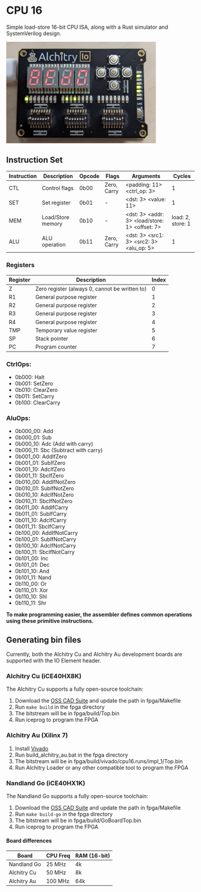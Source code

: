 # CPU 16

Simple load-store 16-bit CPU ISA, along with a Rust simulator and SystemVerilog
design.

<img src="res/cpu16.png" alt="CPU16 Running on an Alchitry Au" width="400">

## Instruction Set

| Instruction | Description       | Opcode | Flags       | Arguments                                      | Cycles            |
| ----------- | ----------------- | ------ | ----------- | ---------------------------------------------- | ----------------- |
| CTL         | Control flags     | 0b00   | Zero, Carry | <padding: 11> <ctrl_op: 3>                     | 1                 |
| SET         | Set register      | 0b01   | -           | <dst: 3> <value: 11>                           | 1                 |
| MEM         | Load/Store memory | 0b10   | -           | <dst: 3> <addr: 3> <load/store: 1> <offset: 7> | load: 2, store: 1 |
| ALU         | ALU operation     | 0b11   | Zero, Carry | <dst: 3> <src1: 3> <src2: 3> <alu_op: 5>       | 1                 |

### Registers

| Register | Description                                    | Index |
| -------- | ---------------------------------------------- | ----- |
| Z        | Zero register (always 0, cannot be written to) | 0     |
| R1       | General purpose register                       | 1     |
| R2       | General purpose register                       | 2     |
| R3       | General purpose register                       | 3     |
| R4       | General purpose register                       | 4     |
| TMP      | Temporary value register                       | 5     |
| SP       | Stack pointer                                  | 6     |
| PC       | Program counter                                | 7     |

### CtrlOps:

- 0b000: Halt
- 0b001: SetZero
- 0b010: ClearZero
- 0b011: SetCarry
- 0b100: ClearCarry

### AluOps:

- 0b000_00: Add
- 0b000_01: Sub
- 0b000_10: Adc (Add with carry)
- 0b000_11: Sbc (Subtract with carry)
- 0b001_00: AddIfZero
- 0b001_01: SubIfZero
- 0b001_10: AdcIfZero
- 0b001_11: SbcIfZero
- 0b010_00: AddIfNotZero
- 0b010_01: SubIfNotZero
- 0b010_10: AdcIfNotZero
- 0b010_11: SbcIfNotZero
- 0b011_00: AddIfCarry
- 0b011_01: SubIfCarry
- 0b011_10: AdcIfCarry
- 0b011_11: SbcIfCarry
- 0b100_00: AddIfNotCarry
- 0b100_01: SubIfNotCarry
- 0b100_10: AdcIfNotCarry
- 0b100_11: SbcIfNotCarry
- 0b101_00: Inc
- 0b101_01: Dec
- 0b101_10: And
- 0b101_11: Nand
- 0b110_00: Or
- 0b110_01: Xor
- 0b110_10: Shl
- 0b110_11: Shr

**To make programming easier, the assembler defines common operations using
these primitive instructions.**

## Generating bin files

Currently, both the Alchitry Cu and Alchitry Au development boards are supported
with the IO Element header.

### Alchitry Cu (iCE40HX8K)

The Alchitry Cu supports a fully open-source toolchain:

1. Download the [OSS CAD Suite](https://github.com/YosysHQ/oss-cad-suite-build)
   and update the path in fpga/Makefile
2. Run `make build` in the fpga directory
3. The bitstream will be in fpga/build/Top.bin
4. Run iceprog to program the FPGA

### Alchitry Au (Xilinx 7)

1. Install [Vivado](https://alchitry.com/tutorials/setup/vivado/)
2. Run build_alchitry_au.bat in the fpga directory
3. The bitstream will be in fpga/build/vivado/cpu16.runs/impl_1/Top.bin
4. Run Alchitry Loader or any other compatible tool to program the FPGA

### Nandland Go (iCE40HX1K)

The Nandland Go supports a fully open-source toolchain:

1. Download the [OSS CAD Suite](https://github.com/YosysHQ/oss-cad-suite-build)
   and update the path in fpga/Makefile
2. Run `make build-go` in the fpga directory
3. The bitstream will be in fpga/build/GoBoardTop.bin
4. Run iceprog to program the FPGA

#### Board differences

| Board       | CPU Freq | RAM (16-bit) |
| ----------- | -------- | ------------ |
| Nandland Go | 25 MHz   | 4k           |
| Alchitry Cu | 50 MHz   | 8k           |
| Alchitry Au | 100 MHz  | 64k          |
